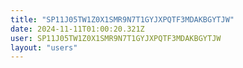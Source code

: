 ```yaml
---
title: "SP11J05TW1Z0X1SMR9N7T1GYJXPQTF3MDAKBGYTJW"
date: 2024-11-11T01:00:20.321Z
user: SP11J05TW1Z0X1SMR9N7T1GYJXPQTF3MDAKBGYTJW
layout: "users"
---
```

    